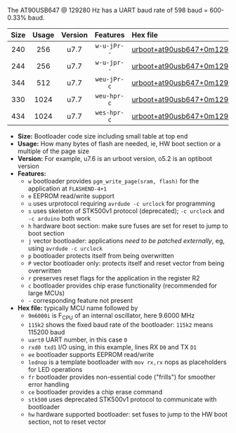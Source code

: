 The AT90USB647 @ 129280 Hz has a UART baud rate of 598 baud = 600-0.33% baud.

|Size|Usage|Version|Features|Hex file|
|:-:|:-:|:-:|:-:|:--|
|240|256|u7.7|`w-u-jPr--`|[urboot+at90usb647+0m129280i++++0k6_uart0_rxd2_txd3_lednop.hex](https://raw.githubusercontent.com/stefanrueger/urboot.hex/main/mcus/at90usb647/internal_oscillator/fint+0m129280_Hz/br++++0k6_bps/urboot+at90usb647+0m129280i++++0k6_uart0_rxd2_txd3_lednop.hex)|
|244|256|u7.7|`w-u-jpr--`|[urboot+at90usb647+0m129280i++++0k6_uart0_rxd2_txd3_lednop_fr.hex](https://raw.githubusercontent.com/stefanrueger/urboot.hex/main/mcus/at90usb647/internal_oscillator/fint+0m129280_Hz/br++++0k6_bps/urboot+at90usb647+0m129280i++++0k6_uart0_rxd2_txd3_lednop_fr.hex)|
|344|512|u7.7|`weu-jPr-c`|[urboot+at90usb647+0m129280i++++0k6_uart0_rxd2_txd3_ee_lednop_fr_ce.hex](https://raw.githubusercontent.com/stefanrueger/urboot.hex/main/mcus/at90usb647/internal_oscillator/fint+0m129280_Hz/br++++0k6_bps/urboot+at90usb647+0m129280i++++0k6_uart0_rxd2_txd3_ee_lednop_fr_ce.hex)|
|330|1024|u7.7|`weu-hpr-c`|[urboot+at90usb647+0m129280i++++0k6_uart0_rxd2_txd3_ee_lednop_fr_ce_hw.hex](https://raw.githubusercontent.com/stefanrueger/urboot.hex/main/mcus/at90usb647/internal_oscillator/fint+0m129280_Hz/br++++0k6_bps/urboot+at90usb647+0m129280i++++0k6_uart0_rxd2_txd3_ee_lednop_fr_ce_hw.hex)|
|434|1024|u7.7|`wes-hpr-c`|[urboot+at90usb647+0m129280i++++0k6_uart0_rxd2_txd3_ee_lednop_fr_ce_stk500_hw.hex](https://raw.githubusercontent.com/stefanrueger/urboot.hex/main/mcus/at90usb647/internal_oscillator/fint+0m129280_Hz/br++++0k6_bps/urboot+at90usb647+0m129280i++++0k6_uart0_rxd2_txd3_ee_lednop_fr_ce_stk500_hw.hex)|

- **Size:** Bootloader code size including small table at top end
- **Usage:** How many bytes of flash are needed, ie, HW boot section or a multiple of the page size
- **Version:** For example, u7.6 is an urboot version, o5.2 is an optiboot version
- **Features:**
  + `w` bootloader provides `pgm_write_page(sram, flash)` for the application at `FLASHEND-4+1`
  + `e` EEPROM read/write support
  + `u` uses urprotocol requiring `avrdude -c urclock` for programming
  + `s` uses skeleton of STK500v1 protocol (deprecated); `-c urclock` and `-c arduino` both work
  + `h` hardware boot section: make sure fuses are set for reset to jump to boot section
  + `j` vector bootloader: applications *need to be patched externally*, eg, using `avrdude -c urclock`
  + `p` bootloader protects itself from being overwritten
  + `P` vector bootloader only: protects itself and reset vector from being overwritten
  + `r` preserves reset flags for the application in the register R2
  + `c` bootloader provides chip erase functionality (recommended for large MCUs)
  + `-` corresponding feature not present
- **Hex file:** typically MCU name followed by
  + `9m6000i` is F<sub>CPU</sub> of an internal oscillator, here 9.6000 MHz
  + `115k2` shows the fixed baud rate of the bootloader: `115k2` means 115200 baud
  + `uart0` UART number, in this case `0`
  + `rxd0 txd1` I/O using, in this example, lines RX `D0` and TX `D1`
  + `ee` bootloader supports EEPROM read/write
  + `lednop` is a template bootloader with `mov rx,rx` nops as placeholders for LED operations
  + `fr` bootloader provides non-essential code ("frills") for smoother error handling
  + `ce` bootloader provides a chip erase command
  + `stk500` uses deprecated STK500v1 protocol to communicate with bootloader
  + `hw` hardware supported bootloader: set fuses to jump to the HW boot section, not to reset vector
